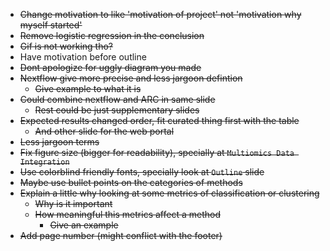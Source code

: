 - ~~Change motivation to like 'motivation of project' not 'motivation why myself started'~~
- ~~Remove logistic regression in the conclusion~~
- ~~Gif is not working tho?~~
- Have motivation before outline
- ~~Dont apologize for uggly diagram you made~~
- ~~Nextflow give more precise and less jargoon defintion~~
    + ~~Give example to what it is~~
- ~~Could combine nextflow and ARC in same slide~~
    + ~~Rest could be just supplementary slides~~
- ~~Expected results changed order, fit curated thing first with the table~~
    + ~~And other slide for the web portal~~
- ~~Less jargoon terms~~
- ~~Fix figure size (bigger for readability), specially at `Multiomics Data Integration`~~
- ~~Use colorblind friendly fonts, specially look at `Outline` slide~~
- ~~Maybe use bullet points on the categories of methods~~
- ~~Explain a little why looking at some metrics of classification or clustering~~
    + ~~Why is it important~~
    + ~~How meaningful this metrics affect a method~~
        + ~~Give an example~~
- ~~Add page number (might conflict with the footer)~~
